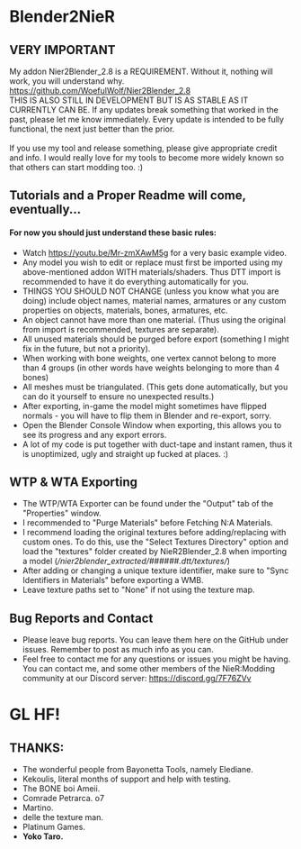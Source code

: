 # Blender2NieR

## VERY IMPORTANT
My addon Nier2Blender_2.8 is a REQUIREMENT. Without it, nothing will work, you will understand why. <br>
https://github.com/WoefulWolf/Nier2Blender_2.8 <br>
THIS IS ALSO STILL IN DEVELOPMENT BUT IS AS STABLE AS IT CURRENTLY CAN BE. If any updates break something that worked in the past, please let me know immediately. Every update is intended to be fully functional, the next just better than the prior. <br>
<br>
If you use my tool and release something, please give appropriate credit and info. I would really love for my tools to become more 
widely known so that others can start modding too. :)

## Tutorials and a Proper Readme will come, eventually...
#### For now you should just understand these basic rules:
* Watch https://youtu.be/Mr-zmXAwM5g for a very basic example video.
* Any model you wish to edit or replace must first be imported using my above-mentioned addon WITH materials/shaders. Thus DTT import is recommended to have it do everything automatically for you. <br>
* THINGS YOU SHOULD NOT CHANGE (unless you know what you are doing) include object names, material names, armatures or any custom properties on objects, materials, bones, armatures, etc. <br>
* An object cannot have more than one material. (Thus using the original from import is recommended, textures are separate). <br>
* All unused materials should be purged before export (something I might fix in the future, but not a priority). <br>
* When working with bone weights, one vertex cannot belong to more than 4 groups (in other words have weights belonging to more than 4 bones) <br>
* All meshes must be triangulated. (This gets done automatically, but you can do it yourself to ensure no unexpected results.) <br>
* After exporting, in-game the model might sometimes have flipped normals - you will have to flip them in Blender and re-export, sorry. <br>
* Open the Blender Console Window when exporting, this allows you to see its progress and any export errors. <br>
* A lot of my code is put together with duct-tape and instant ramen, thus it is unoptimized, ugly and straight up fucked at places. :)

## WTP & WTA Exporting
* The WTP/WTA Exporter can be found under the "Output" tab of the "Properties" window.
* I recommended to "Purge Materials" before Fetching N:A Materials.
* I recommend loading the original textures before adding/replacing with custom ones. To do this, use the "Select Textures Directory" option and load the "textures" folder created by NieR2Blender_2.8 when importing a model (*/nier2blender_extracted/######.dtt/textures/*)
* After adding or changing a unique texture identifier, make sure to "Sync Identifiers in Materials" before exporting a WMB.
* Leave texture paths set to "None" if not using the texture map.
 
## Bug Reports and Contact
* Please leave bug reports. You can leave them here on the GitHub under issues. Remember to post as much info as you can. <br>
* Feel free to contact me for any questions or issues you might be having. You can contact me, and some other members of the NieR:Modding community at our Discord server: https://discord.gg/7F76ZVv

# GL HF!

## THANKS:
* The wonderful people from Bayonetta Tools, namely Elediane.
* Kekoulis, literal months of support and help with testing.
* The BONE boi Ameii.
* Comrade Petrarca. o7
* Martino.
* delle the texture man.
* Platinum Games.
* **Yoko Taro.**
